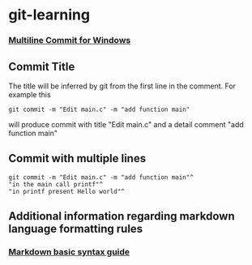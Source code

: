 # git-learning

### [Multiline Commit for Windows](https://dev.to/behainguyen/windows-10-multi-line-git-commit-messages-3je6)

## Commit Title

The title will be inferred by git from the first line in the comment. For example this

`git commit -m "Edit main.c" -m "add function main"`

will produce commit with title "Edit main.c" and a detail comment "add function main"

## Commit with multiple lines


```
git commit -m "Edit main.c" -m "add function main"^
"in the main call printf"^
"in printf present Hello world"^
```

## Additional information regarding markdown language formatting rules

### [Markdown basic syntax guide](https://www.markdownguide.org/basic-syntax/\#code)
